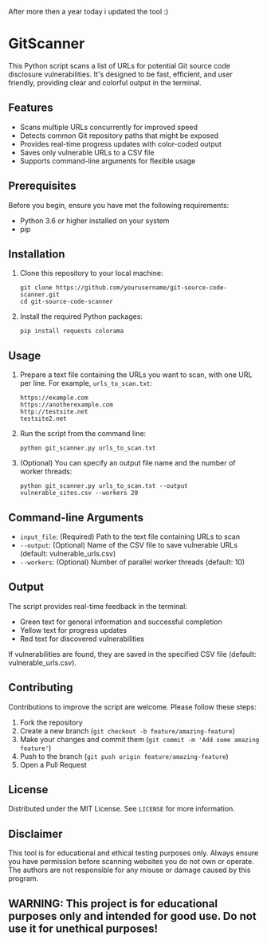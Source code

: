 After more then a year today i updated the tool :)
# GitScanner

This Python script scans a list of URLs for potential Git source code disclosure vulnerabilities. It's designed to be fast, efficient, and user friendly, providing clear and colorful output in the terminal.

## Features

- Scans multiple URLs concurrently for improved speed
- Detects common Git repository paths that might be exposed
- Provides real-time progress updates with color-coded output
- Saves only vulnerable URLs to a CSV file
- Supports command-line arguments for flexible usage

## Prerequisites

Before you begin, ensure you have met the following requirements:

- Python 3.6 or higher installed on your system
- pip

## Installation

1. Clone this repository to your local machine:
   ```
   git clone https://github.com/yourusername/git-source-code-scanner.git
   cd git-source-code-scanner
   ```

2. Install the required Python packages:
   ```
   pip install requests colorama
   ```

## Usage

1. Prepare a text file containing the URLs you want to scan, with one URL per line. For example, `urls_to_scan.txt`:
   ```
   https://example.com
   https://anotherexample.com
   http://testsite.net
   testsite2.net
   ```

2. Run the script from the command line:
   ```
   python git_scanner.py urls_to_scan.txt
   ```

3. (Optional) You can specify an output file name and the number of worker threads:
   ```
   python git_scanner.py urls_to_scan.txt --output vulnerable_sites.csv --workers 20
   ```

## Command-line Arguments

- `input_file`: (Required) Path to the text file containing URLs to scan
- `--output`: (Optional) Name of the CSV file to save vulnerable URLs (default: vulnerable_urls.csv)
- `--workers`: (Optional) Number of parallel worker threads (default: 10)

## Output

The script provides real-time feedback in the terminal:

- Green text for general information and successful completion
- Yellow text for progress updates
- Red text for discovered vulnerabilities

If vulnerabilities are found, they are saved in the specified CSV file (default: vulnerable_urls.csv).

## Contributing

Contributions to improve the script are welcome. Please follow these steps:

1. Fork the repository
2. Create a new branch (`git checkout -b feature/amazing-feature`)
3. Make your changes and commit them (`git commit -m 'Add some amazing feature'`)
4. Push to the branch (`git push origin feature/amazing-feature`)
5. Open a Pull Request

## License

Distributed under the MIT License. See `LICENSE` for more information.

## Disclaimer

This tool is for educational and ethical testing purposes only. Always ensure you have permission before scanning websites you do not own or operate. The authors are not responsible for any misuse or damage caused by this program.
## WARNING: This project is for educational purposes only and intended for good use. Do not use it for unethical purposes!
